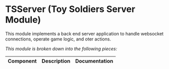# TSServer (Toy Soldiers Server Module)
This module implements a back end server application to handle websocket
connections, operate game logic, and oter actions.

*This module is broken down into the following pieces:*

Component | Description | Documentation
----|----|----|